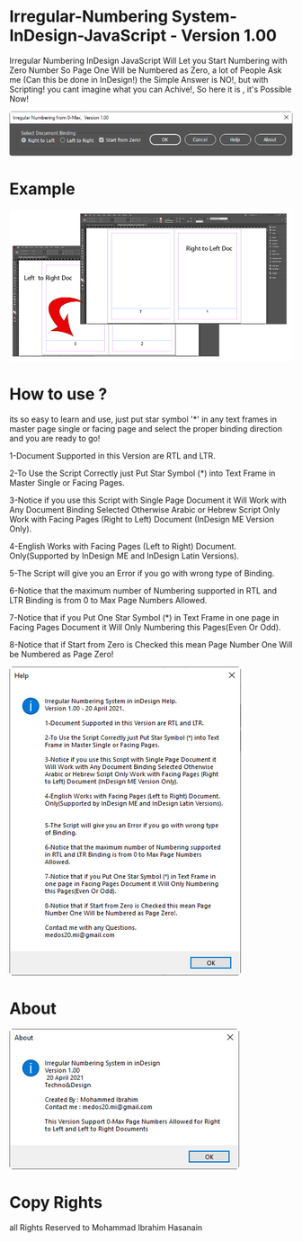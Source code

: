 # Irregular-Numbering System-InDesign-JavaScript - Version 1.00
Irregular Numbering InDesign JavaScript Will Let you Start Numbering with Zero Number So Page One Will be Numbered as Zero, a lot of People Ask me (Can this be done in InDesign!)
the Simple Answer is NO!, but with Scripting! you cant imagine what you can Achive!, So here it is , it's Possible Now!

![User Interface](https://github.com/medos20/Irregular-Numbering-InDesign-JavaScript/blob/main/Irregular%20Numbering.jpg)

# Example
![ScreenShot](https://github.com/medos20/Irregular-Numbering-InDesign-JavaScript/blob/main/Screen%20Shot%20InDesign.jpg)

# How to use ?
its so easy to learn and use, just put star symbol '*' in any text frames in master page single or facing page and select the proper binding direction and you are ready to go!

1-Document Supported in this Version are RTL and LTR.

2-To Use the Script Correctly just Put Star Symbol (*) into Text Frame in Master Single or Facing Pages. 

3-Notice if you use this Script with Single Page Document it Will Work with Any Document Binding Selected Otherwise Arabic or Hebrew Script Only Work with Facing Pages (Right to Left) Document (InDesign ME Version Only).

4-English Works with Facing Pages (Left to Right) Document. Only(Supported by InDesign ME and InDesign Latin Versions). 

5-The Script will give you an Error if you go with wrong type of Binding.

6-Notice that the maximum number of Numbering supported in RTL and LTR Binding is from 0 to Max Page Numbers Allowed. 

7-Notice that if you Put One Star Symbol (*) in Text Frame in one page in Facing Pages Document it Will Only Numbering this Pages(Even Or Odd).

8-Notice that if Start from Zero is Checked this mean Page Number One Will be Numbered as Page Zero!

![HEL](https://github.com/medos20/Irregular-Numbering-InDesign-JavaScript/blob/main/Help.jpg)

# About
![about](https://github.com/medos20/Irregular-Numbering-InDesign-JavaScript/blob/main/About.jpg)

# Copy Rights 
all Rights Reserved to Mohammad Ibrahim Hasanain
